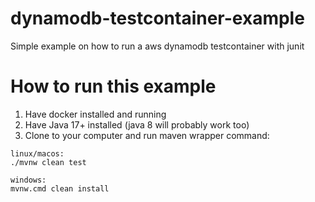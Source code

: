 # dynamodb-testcontainer-example
Simple example on how to run a aws dynamodb testcontainer with junit

# How to run this example
1. Have docker installed and running
2. Have Java 17+ installed (java 8 will probably work too)
3. Clone to your computer and run maven wrapper command:
```
linux/macos:
./mvnw clean test

windows:
mvnw.cmd clean install
```


